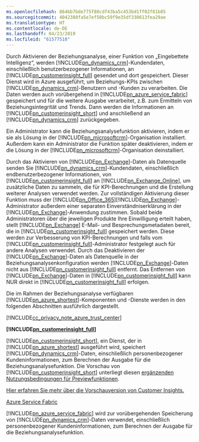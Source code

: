 ```yaml
---
ms.openlocfilehash: 864bb7bde775f88cdf43ba5c453bd1ff02f81b85
ms.sourcegitcommit: 4042388fa5e7ef50bc59f9e35df330613fea29ae
ms.translationtype: HT
ms.contentlocale: de-DE
ms.lasthandoff: 04/23/2019
ms.locfileid: "61577518"
---
```

Durch Aktivieren der Beziehungsanalyse, einer Funktion von „Eingebettete Intelligenz“, werden [!INCLUDE[pn_dynamics_crm](pn-dynamics-crm.md)]-Kundendaten, einschließlich benutzerbezogener Informationen, an [!INCLUDE[pn_customerinsight_full](pn-customer-insights-full.md)] gesendet und dort gespeichert. Dieser Dienst wird in Azure ausgeführt, um Beziehungs-KPIs zwischen [!INCLUDE[pn_dynamics_crm](pn-dynamics-crm.md)]-Benutzern und -Kunden zu verarbeiten. Die Daten werden auch vorübergehend in [!INCLUDE[pn_azure_service_fabric](pn-azure-service-fabric.md)] gespeichert und für die weitere Ausgabe verarbeitet, z.B. zum Ermitteln von Beziehungsintegrität und Trends. Dann werden die Informationen an [!INCLUDE[pn_customerinsight_short](pn-customer-insights-short.md)] und anschließend an [!INCLUDE[pn_dynamics_crm](pn-dynamics-crm.md)] zurückgegeben.  
  
 Ein Administrator kann die Beziehungsanalysefunktion aktivieren, indem er sie als Lösung in der [!INCLUDE[pn_microsoftcrm](pn-microsoftcrm.md)]-Organisation installiert. Außerdem kann ein Administrator die Funktion später deaktivieren, indem er die Lösung in der [!INCLUDE[pn_microsoftcrm](pn-microsoftcrm.md)]-Organisation deinstalliert.  
  
 Durch das Aktivieren von [!INCLUDE[pn_Exchange](pn-exchange.md)]-Daten als Datenquelle senden Sie [!INCLUDE[pn_dynamics_crm](pn-dynamics-crm.md)]-Kundendaten, einschließlich endbenutzerbezogener Informationen, von [!INCLUDE[pn_customerinsight_full](pn-customer-insights-full.md)] an [!INCLUDE[pn_Exchange_Online](pn-exchange-online.md)], um zusätzliche Daten zu sammeln, die für KPI-Berechnungen und die Erstellung weiterer Analysen verwendet werden.  Zur vollständigen Aktivierung dieser Funktion muss der [!INCLUDE[pn_Office_365](pn-office-365.md)][!INCLUDE[pn_Exchange](pn-exchange.md)]-Administrator außerdem einer separaten Einverständniserklärung in der [!INCLUDE[pn_Exchange](pn-exchange.md)]-Anwendung zustimmen.  Sobald beide Administratoren über die jeweiligen Produkte Ihre Einwilligung erteilt haben, stellt [!INCLUDE[pn_Exchange](pn-exchange.md)] E-Mail- und Besprechungsmetadaten bereit, die in [!INCLUDE[pn_customerinsight_full](pn-customer-insights-full.md)] gespeichert werden. Diese werden zur Verbesserung von KPI-Berechnungen und falls vom [!INCLUDE[pn_customerinsight_full](pn-customer-insights-full.md)]-Administrator festgelegt auch für andere Analysen verwendet. Durch das Deaktivieren der [!INCLUDE[pn_Exchange](pn-exchange.md)]-Daten als Datenquelle in der Beziehungsanalysenkonfiguration werden [!INCLUDE[pn_Exchange](pn-exchange.md)]-Daten nicht aus [!INCLUDE[pn_customerinsight_full](pn-customer-insights-full.md)] entfernt.  Das Entfernen von [!INCLUDE[pn_Exchange](pn-exchange.md)]-Daten in [!INCLUDE[pn_customerinsight_full](pn-customer-insights-full.md)] kann NUR direkt in [!INCLUDE[pn_customerinsight_full](pn-customer-insights-full.md)] erfolgen.  
  
 Die im Rahmen der Beziehungsanalyse verfügbaren [!INCLUDE[pn_azure_shortest](pn-azure-shortest.md)]-Komponenten und -Dienste werden in den folgenden Abschnitten ausführlich dargestellt.  
  
 [!INCLUDE[cc_privacy_note_azure_trust_center](cc-privacy-note-azure-trust-center.md)]  
  
 **[!INCLUDE[pn_customerinsight_full](pn-customer-insights-full.md)]**  
  
 [!INCLUDE[pn_customerinsight_short](pn-customer-insights-short.md)], ein Dienst, der in [!INCLUDE[pn_azure_shortest](pn-azure-shortest.md)] ausgeführt wird, speichert [!INCLUDE[pn_dynamics_crm](pn-dynamics-crm.md)]-Daten, einschließlich personenbezogener Kundeninformationen, zum Berechnen der Ausgabe für die Beziehungsanalysefunktion. Die Vorschau von [!INCLUDE[pn_customerinsight_short](pn-customer-insights-short.md)] unterliegt diesen [ergänzenden Nutzungsbedingungen für Previewfunktionen](http://go.microsoft.com/fwlink/p/?LinkId=511446).  
  
 [Hier erfahren Sie mehr über die Vorschauversion von Customer Insights.](https://azure.microsoft.com/en-us/services/customer-insights/)  
  
 [Azure Service Fabric](https://azure.microsoft.com/services/service-fabric/)  
  
 [!INCLUDE[pn_azure_service_fabric](pn-azure-service-fabric.md)] wird zur vorübergehenden Speicherung von [!INCLUDE[pn_dynamics_crm](pn-dynamics-crm.md)]-Daten verwendet, einschließlich personenbezogener Kundeninformationen, zum Berechnen der Ausgabe für die Beziehungsanalysefunktion.